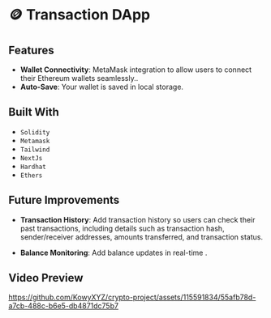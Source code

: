# 🪙 Transaction DApp

## Features

- **Wallet Connectivity**: MetaMask integration to allow users to connect their Ethereum wallets seamlessly..
- **Auto-Save**: Your wallet is saved in local storage.

## Built With

- `Solidity`
- `Metamask`
- `Tailwind`
- `NextJs`
- `Hardhat`
- `Ethers`

## Future Improvements

- **Transaction History**: Add transaction history so users can check their past transactions, including details such as transaction hash, sender/receiver addresses, amounts transferred, and transaction status.

- **Balance Monitoring**: Add balance updates in real-time .

## Video Preview

https://github.com/KowyXYZ/crypto-project/assets/115591834/55afb78d-a7cb-488c-b6e5-db4871dc75b7





